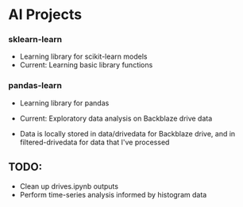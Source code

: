 # AI Projects

### sklearn-learn
- Learning library for scikit-learn models
- Current: Learning basic library functions

### pandas-learn
- Learning library for pandas
- Current: Exploratory data analysis on Backblaze drive data

- Data is locally stored in data/drivedata for Backblaze drive, and in filtered-drivedata for data that I've processed

## TODO:
- Clean up drives.ipynb outputs
- Perform time-series analysis informed by histogram data
